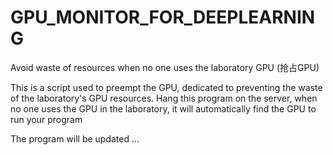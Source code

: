 # GPU_MONITOR_FOR_DEEPLEARNING
Avoid waste of resources when no one uses the laboratory GPU   (抢占GPU)

This is a script used to preempt the GPU, dedicated to preventing the waste of the laboratory's GPU resources. Hang this program on the server, when no one uses the GPU in the laboratory, it will automatically find the GPU to run your program

The program will be updated ...